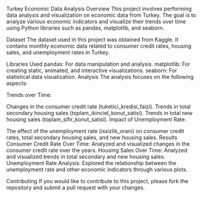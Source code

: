 Turkey Economic Data Analysis
Overview
This project involves performing data analysis and visualization on economic data from Turkey. The goal is to analyze various economic indicators and visualize their trends over time using Python libraries such as pandas, matplotlib, and seaborn.

Dataset
The dataset used in this project was obtained from Kaggle. It contains monthly economic data related to consumer credit rates, housing sales, and unemployment rates in Turkey.

Libraries Used
pandas: For data manipulation and analysis.
matplotlib: For creating static, animated, and interactive visualizations.
seaborn: For statistical data visualization.
Analysis
The analysis focuses on the following aspects:

Trends over Time:

Changes in the consumer credit rate (tuketici_kredisi_faizi).
Trends in total secondary housing sales (toplam_ikinciel_konut_satisi).
Trends in total new housing sales (toplam_sifir_konut_satisi).
Impact of Unemployment Rate:

The effect of the unemployment rate (issizlik_orani) on consumer credit rates, total secondary housing sales, and new housing sales.
Results
Consumer Credit Rate Over Time: Analyzed and visualized changes in the consumer credit rate over the years.
Housing Sales Over Time: Analyzed and visualized trends in total secondary and new housing sales.
Unemployment Rate Analysis: Explored the relationship between the unemployment rate and other economic indicators through various plots.

Contributing
If you would like to contribute to this project, please fork the repository and submit a pull request with your changes.
